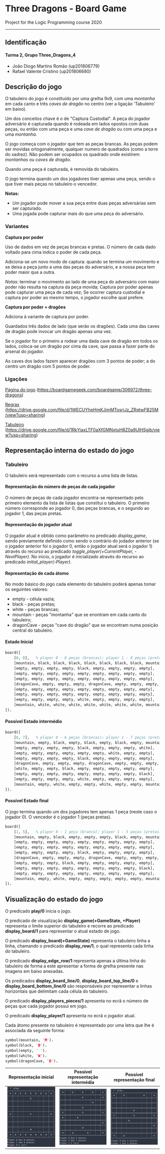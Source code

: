 # Three Dragons - Board Game

Project for the Logic Programming course 2020

---
## Identificação
#### Turma 2, Grupo Three_Dragons_4
- João Diogo Martins Romão (up201806779)
- Rafael Valente Cristino (up201806680)


## Descrição do jogo

<!-- Descrição do jogo e das suas regras. Incluir ligações usadas (página do jogo, livro de regras...). -->

O tabuleiro do jogo é constituído por uma grelha 9x9, com uma *montanha* em cada canto e três *caves de dragão* no centro (ver a ligação 'Tabuleiro' em baixo).

Um dos conceitos chave é o de "Captura Custodial". A peça do jogador adversário é capturada quando é rodeada em lados opostos com duas peças, ou então com uma peça e uma *cave de dragão* ou com uma peça e uma *montanha*.

O jogo começa com o jogador que tem as peças brancas. As peças podem ser movidas ortogonalmente, qualquer numero de quadrados (como a torre do xadrez). Não podem ser ocupados os quadrado onde existirem *montanhas* ou *caves de dragão*.

Quando uma peça é capturada, é removida do tabuleiro.

O jogo termina quando um dos jogadores tiver apenas uma peça, sendo o que tiver mais peças no tabuleiro o vencedor.

**Notas:**
- Um jogador pode mover a sua peça entre duas peças adversárias sem ser capturado.
- Uma jogada pode capturar mais do que uma peça do adversário.

### Variantes

**Captura por poder**

Uso de dados em vez de peças brancas e pretas. O número de cada dado voltado para cima indica o poder de cada peça.

Adiciona-se um novo modo de captura: quando se termina um movimento e se deixa a peça junto a uma das peças do adversário, e a nossa peça tem poder maior que a outra.

*Notas:* terminar o movimento ao lado de uma peça do adversário com maior poder não resulta na captura da peça movida; Captura por poder apenas pode capturar uma peça de cada vez; Se ocorrer captura custodial e captura por poder ao mesmo tempo, o jogador escolhe qual prefere.

**Captura por poder + dragões**

Adiciona à variante de captura por poder.

Guardados três dados de lado (que serão os dragões). Cada uma das caves de dragão pode invocar um dragão apenas uma vez. 

Se o jogador for o primeiro a rodear uma dada cave de dragão em todos os lados, coloca-se um dragão por cima da cave, que passa a fazer parte do arsenal do jogador. 

As caves dos lados fazem aparecer dragões com 3 pontos de poder; a do centro um dragão com 5 pontos de poder.


### Ligações
[Página do jogo](https://boardgamegeek.com/boardgame/306972/three-dragons) (https://boardgamegeek.com/boardgame/306972/three-dragons)

[Regras](https://drive.google.com/file/d/1WECUYhpHmKJimMTosrjJz_ZRqtwFB25M/view?usp=sharing) (https://drive.google.com/file/d/1WECUYhpHmKJimMTosrjJz_ZRqtwFB25M/view?usp=sharing)

[Tabuleiro](https://drive.google.com/file/d/1RkYiaxLTF0aXfGMNxtuH8Z0a9UlHSgjb/view?usp=sharing) (https://drive.google.com/file/d/1RkYiaxLTF0aXfGMNxtuH8Z0a9UlHSgjb/view?usp=sharing)

## Representação interna do estado do jogo
<!--Indicação de como é representado o estado do jogo, incluindo tabuleiro, jogador atual, peças capturadas ou ainda por jogar / outras informações necessárias. Exemplos da representação em Prolog de estados *inicial*, *intermédio* e *final*. Indicação do significado de cada átomo.-->

### Tabuleiro

O tabuleiro será representado com o recurso a uma lista de listas. 

#### Representação do número de peças de cada jogador

O número de peças de cada jogador encontra-se representado pelo primeiro elemento da lista de listas que constitui o tabuleiro. O primeiro número corresponde ao jogador 0, das peças brancas, e o segundo ao jogador 1, das peças pretas.

#### Representação do jogador atual

O jogador atual é obtido como parâmetro no predicado *display_game*, sendo previamente definido como sendo o contrário do jodador anterior (se o jogador anterior foi o jogador 0, então o jogador atual será o jogador 1) através do recurso ao predicado *toggle_player(+CurrentPlayer, -NextPlayer)*. No inicio, o jogador é inicializado através do recurso ao predicado *initial_player(-Player)*.

#### Representação de cada átomo
No modo básico do jogo cada elemento do tabuleiro poderá apenas tomar os seguintes valores:

- empty - célula vazia;
- black - peças pretas;
- white - peças brancas;
- mountain - peças "montanha" que se enontram em cada canto do tabuleiro;
- dragonCave - peças "cave do dragão" que se encontram numa posição central do tabuleiro.

#### Estado Inicial
```prolog
board([
	[8, 8],   % player 0 - 8 peças (brancas); player 1 - 8 peças (pretas)
	[mountain, black, black, black, black, black, black, black, mountain],
	[empty, empty, empty, empty, black, empty, empty, empty, empty],
	[empty, empty, empty, empty, empty, empty, empty, empty, empty],
	[empty, empty, empty, empty, empty, empty, empty, empty, empty],
	[dragonCave, empty, empty, empty, dragonCave, empty, empty, empty, dragonCave],
	[empty, empty, empty, empty, empty, empty, empty, empty, empty],
	[empty, empty, empty, empty, empty, empty, empty, empty, empty],
	[empty, empty, empty, empty, white, empty, empty, empty, empty],
	[mountain, white, white, white, white, white, white, white, mountain]
]).
```

#### Possível Estado intermédio
```prolog
board([
	[6, 7],   % player 0 - 6 peças (brancas); player 1 - 7 peças (pretas)
	[mountain, empty, black, empty, black, empty, black, empty, mountain],
	[empty, empty, empty, empty, black, empty, empty, empty, white],
	[empty, empty, empty, empty, empty, empty, white, empty, empty],
	[empty, empty, empty, empty, black, empty, empty, empty, empty],
	[dragonCave, empty, empty, empty, dragonCave, empty, empty, empty, dragonCave],
	[white, empty, empty, black, empty, empty, empty, empty, empty],
	[empty, empty, empty, empty, empty, empty, empty, empty, black],
	[empty, empty, empty, empty, white, empty, empty, empty, empty],
	[mountain, empty, white, empty, empty, white, empty, empty, mountain]
]).
```

#### Possível Estado final
O jogo termina quando um dos jogadores tem apenas 1 peça (neste caso o jogador 0). O vencedor é o jogador 1 (peças pretas).
```prolog
board([
	[1, 5],   % player 0 - 1 peça (branca); player 1 - 5 peças (pretas)
	[mountain, empty, black, empty, empty, empty, black, empty, mountain],
	[empty, empty, empty, empty, empty, empty, empty, empty, empty],
	[empty, empty, empty, empty, empty, empty, empty, empty, empty],
	[empty, empty, empty, empty, black, empty, empty, empty, empty],
	[dragonCave, empty, empty, empty, dragonCave, empty, empty, empty, dragonCave],
	[empty, empty, empty, black, empty, empty, empty, empty, empty],
	[empty, empty, empty, empty, empty, empty, empty, empty, black],
	[empty, empty, empty, empty, empty, empty, empty, empty, empty],
	[mountain, empty, white, empty, empty, empty, empty, empty, mountain]
]).
```

## Visualização do estado do jogo
<!--Pequena descrição da implementação do predicado de visualização do estado de jogo. Até 200 palavras.-->

O predicado **play/0** inicia o jogo.

O predicado de visualização **display_game(+GameState, +Player)** representa o limite superior do tabuleiro e recorre ao predicado **display_board/1** para representar o atual estado de jogo.

O predicado **display_board(+GameState)** representa o tabuleiro linha a linha, chamando o predicado **display_row/1**, o qual representa cada linha do tabuleiro.

O predicado **display_edge_row/1** representa apenas a última linha do tabuleiro de forma a este apresentar a forma de grelha presente nas imagens em baixo anexadas.

Os predicados **display_board_line/0**, **display_board_top_line/0** e **display_board_bottom_line/0** são responsáveis por representar a linhas horizontais que delimitam cada célula do tabuleiro.

O predicado **display_players_pieces/1** apresenta no ecrã o número de peças que cada jogador possui em jogo.

O predicado **display_player/1** apresenta no ecrã o jogador atual.

Cada átomo presente no tabuleiro é representado por uma letra que lhe é associada da seguinte forma:

```prolog
symbol(mountain, 'M').
symbol(black, 'B').
symbol(empty, ' ').
symbol(white, 'W').
symbol(dragonCave, 'D').
```

Representação inicial  |  Possível representação intermédia  |  Possível representação final
:---------------------:|:-----------------------------------:|:------------:
![](images/board.png)  |  ![](images/intermediate.png)              |   ![](images/final.png)

